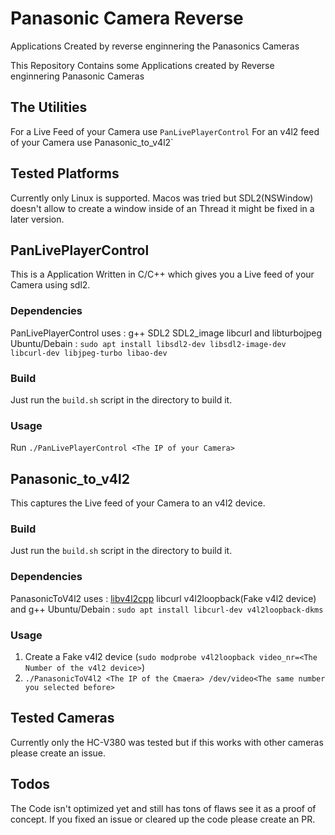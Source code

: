 # Panasonic Camera Reverse
Applications Created by reverse enginnering the Panasonics Cameras

This Repository Contains some Applications created by Reverse enginnering Panasonic Cameras

## The Utilities
For a Live Feed of your Camera use `PanLivePlayerControl`
For an v4l2 feed of your Camera use Panasonic_to_v4l2`

## Tested Platforms
Currently only Linux is supported.
Macos was tried but SDL2(NSWindow) doesn't allow to create a window inside of an Thread it might be fixed in a later version.

## PanLivePlayerControl
This is a Application Written in C/C++ which gives you a Live feed of your Camera using sdl2.

### Dependencies
PanLivePlayerControl uses : g++ SDL2 SDL2_image libcurl and libturbojpeg
Ubuntu/Debain : `sudo apt install libsdl2-dev libsdl2-image-dev libcurl-dev libjpeg-turbo libao-dev`

### Build
Just run the `build.sh` script in the directory to build it.

### Usage
Run `./PanLivePlayerControl <The IP of your Camera>`

## Panasonic_to_v4l2
This captures the Live feed of your Camera to an v4l2 device.
### Build

Just run the `build.sh` script in the directory to build it.

### Dependencies
PanasonicToV4l2 uses : [libv4l2cpp](https://github.com/mpromonet/libv4l2cpp) libcurl v4l2loopback(Fake v4l2 device)  and g++
Ubuntu/Debain : `sudo apt install libcurl-dev v4l2loopback-dkms`

### Usage
1. Create a Fake v4l2 device (`sudo modprobe v4l2loopback video_nr=<The Number of the v4l2 device>`)
2. `./PanasonicToV4l2 <The IP of the Cmaera> /dev/video<The same number you selected before>`

## Tested Cameras
Currently only the HC-V380 was tested but if this works with other cameras please create an issue.

## Todos
The Code isn't optimized yet and still has tons of flaws see it as a proof of concept.
If you fixed an issue or cleared up the code please create an PR.
